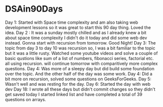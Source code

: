 # DSAin90Days
Day 1:
Started with Space time complexity and am also taking web development lessons so it was great to start this 90 day thing. Loved the idea.
Day 2 :
It was a sunday mostly chilled and as I already knew a bit about space time complexity I didn't do it today and did some web dev instead. Gonna start with recursion from tomorrow. Good Night!
Day 3:
The topic from day 3 to day 10 was recursion so, I was a bit familiar to the topic but it was a little rusty. Watched some youtube videos and solve a couple of basic qustions like sum of a list of numbers, fibonacci series, factorial etc. all using recursion. will continue tomorrow with comparitively more complex questions.
Day 4:
Was more of a sleepy day but did build some foundation over the topic. And the other half of the day was some work.
Day 4:
Did a bit more on recursion, solved some questions on GeeksForGeeks.
Day 5:
Wasn't well and was resting for the day.
Day 6:
Started the day with web dev 
Day 18:
I wrote all these days but didn't commit changes so they didn't get saved today I started linked list and have completed a total of 39 questions on arrays.
